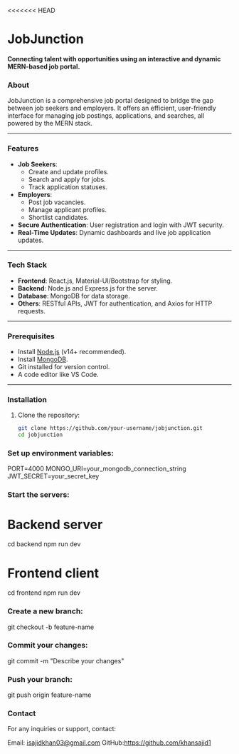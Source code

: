 <<<<<<< HEAD
# JobJunction

**Connecting talent with opportunities using an interactive and dynamic MERN-based job portal.**


### About
JobJunction is a comprehensive job portal designed to bridge the gap between job seekers and employers. It offers an efficient, user-friendly interface for managing job postings, applications, and searches, all powered by the MERN stack.

---

### Features
- **Job Seekers**:
  - Create and update profiles.
  - Search and apply for jobs.
  - Track application statuses.
- **Employers**:
  - Post job vacancies.
  - Manage applicant profiles.
  - Shortlist candidates.
- **Secure Authentication**: User registration and login with JWT security.
- **Real-Time Updates**: Dynamic dashboards and live job application updates.

---

### Tech Stack
- **Frontend**: React.js, Material-UI/Bootstrap for styling.
- **Backend**: Node.js and Express.js for the server.
- **Database**: MongoDB for data storage.
- **Others**: RESTful APIs, JWT for authentication, and Axios for HTTP requests.

---

### Prerequisites
- Install [Node.js](https://nodejs.org/) (v14+ recommended).
- Install [MongoDB](https://www.mongodb.com/).
- Git installed for version control.
- A code editor like VS Code.

---

### Installation

1. Clone the repository:
   ```bash
   git clone https://github.com/your-username/jobjunction.git
   cd jobjunction

### Set up environment variables:
PORT=4000
MONGO_URI=your_mongodb_connection_string
JWT_SECRET=your_secret_key

### Start the servers:
# Backend server
cd backend
npm run dev

# Frontend client
cd frontend
npm run dev

### Create a new branch:
git checkout -b feature-name

### Commit your changes:
git commit -m "Describe your changes"

### Push your branch:
git push origin feature-name

### Contact
For any inquiries or support, contact:

Email: isajidkhan03@gmail.com
GitHub:https://github.com/khansajid1
